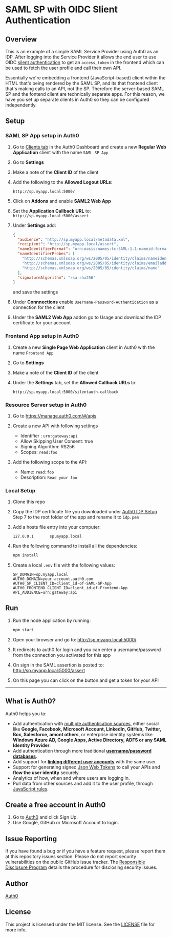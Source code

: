 # SAML SP with OIDC Slient Authentication

## Overview

This is an example of a simple SAML Service Provider using Auth0 as an IDP. After logging into the Service Provider it allows the end user to use OIDC [silent authentication](https://auth0.com/docs/api-auth/tutorials/silent-authentication) to get an `access_token` in the frontend which can be used to fetch the user profile and call their own API. 

Essentially we're embedding a frontend (JavaScript-based) client within the HTML that's being rendered by the SAML SP, and its that frontend client that's making calls to an API, not the SP. Therefore the server-based SAML SP and the fontend client are technically separate apps. For this reason, we have you set up separate clients in Auth0 so they can be configured independently.

## Setup

### SAML SP App setup in Auth0

1. Go to [Clients tab](https://manage.auth0.com/#/clients) in the Auth0 Dashboard and create a new **Regular Web Application** client with the name `SAML SP App`
2. Go to **Settings**
3. Make a note of the **Client ID** of the client
4. Add the following to the **Allowed Logout URLs**:

   ```
   http://sp.myapp.local:5000/
   ```

3. Click on **Addons** and enable **SAML2 Web App**
4. Set the **Application Callback URL** to: `http://sp.myapp.local:5000/assert`
5. Under **Settings** add:

    ```json
    {
      "audience": "http://sp.myapp.local/metadata.xml",
      "recipient": "http://sp.myapp.local/assert",
      "nameIdentifierFormat": "urn:oasis:names:tc:SAML:1.1:nameid-format:unspecified",
      "nameIdentifierProbes": [
        "http://schemas.xmlsoap.org/ws/2005/05/identity/claims/nameidentifier",
        "http://schemas.xmlsoap.org/ws/2005/05/identity/claims/emailaddress",
        "http://schemas.xmlsoap.org/ws/2005/05/identity/claims/name"
      ],
      "signatureAlgorithm": "rsa-sha256"
    }
    ```

    and save the settings

6. Under **Connnections** enable `Username-Password-Authentication` as a connection for the client
7. Under the **SAML2 Web App** addon go to Usage and download the IDP certificate for your account

### Frontend App setup in Auth0

1. Create a new **Single Page Web Application** client in Auth0 with the name `Frontend App`
2. Go to **Settings**
3. Make a note of the **Client ID** of the client
4. Under the **Settings** tab, set the  **Allowed Callback URLs** to:

   ```
   http://sp.myapp.local:5000/silentauth-callback
   ```

### Resource Server setup in Auth0

1. Go to https://manage.auth0.com/#/apis
2. Create a new API with following settings
   - Identifier : `urn:gateway:api`
   - Allow Skipping User Consent: true
   - Signing Algorithm: RS256
   - Scopes: `read:foo`

3. Add the following scope to the API:
   - Name: `read:foo`
   - Description: `Read your foo`

### Local Setup

1. Clone this repo

2. Copy the IDP certificate file you downloaded under [Auth0 IDP Setup](#auth0-) Step 7 to the root folder of the app and rename it to `idp.pem`

3. Add a hosts file entry into your computer: 

    ```
    127.0.0.1       sp.myapp.local
    ```

4. Run the following command to install all the dependencies:

    ```bash
    npm install
    ```

5. Create a local `.env` file with the following values:

    ```
    SP_DOMAIN=sp.myapp.local
    AUTH0_DOMAIN=your-account.auth0.com
    AUTH0_SP_CLIENT_ID=client_id-of-SAML-SP-App
    AUTH0_FRONTEND_CLIENT_ID=client_id-of-Frontend-App
    API_AUDIENCE=urn:gateway:api
    ```

## Run

1. Run the node application by running:

    ```bash
    npm start
    ```

2. Open your browser and go to: http://sp.myapp.local:5000/
3. It redirects to auth0 for login and you can enter a username/password from the connection you activated for this app
4. On sign in the SAML assertion is posted to: http://sp.myapp.local:5000/assert 
5. On this page you can click on the button and get a token for your API

---

## What is Auth0?

Auth0 helps you to:

* Add authentication with [multiple authentication sources](https://docs.auth0.com/identityproviders), either social like **Google, Facebook, Microsoft Account, LinkedIn, GitHub, Twitter, Box, Salesforce, amont others**, or enterprise identity systems like **Windows Azure AD, Google Apps, Active Directory, ADFS or any SAML Identity Provider**.
* Add authentication through more traditional **[username/password databases](https://docs.auth0.com/mysql-connection-tutorial)**.
* Add support for **[linking different user accounts](https://docs.auth0.com/link-accounts)** with the same user.
* Support for generating signed [Json Web Tokens](https://docs.auth0.com/jwt) to call your APIs and **flow the user identity** securely.
* Analytics of how, when and where users are logging in.
* Pull data from other sources and add it to the user profile, through [JavaScript rules](https://docs.auth0.com/rules).

## Create a free account in Auth0

1. Go to [Auth0](https://auth0.com) and click Sign Up.
2. Use Google, GitHub or Microsoft Account to login.

## Issue Reporting

If you have found a bug or if you have a feature request, please report them at this repository issues section. Please do not report security vulnerabilities on the public GitHub issue tracker. The [Responsible Disclosure Program](https://auth0.com/whitehat) details the procedure for disclosing security issues.

## Author

[Auth0](auth0.com)

## License

This project is licensed under the MIT license. See the [LICENSE](LICENSE.txt) file for more info.
